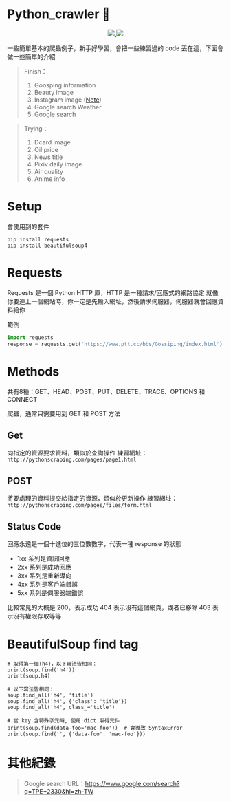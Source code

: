 # Python_crawler :bug:
<p align="center">
    <a href="">
        <img src="https://img.shields.io/badge/未完-間斷性更新-brightgreen">
    </a>
    <a href="">
        <img src="https://img.shields.io/badge/Python-3.8-9cf">
    </a>
</p>

一些簡單基本的爬蟲例子，新手好學習，會把一些練習過的 code 丟在這，下面會做一些簡單的介紹
    
> Finish：
> 1. Goosping information
> 2. Beauty image
> 3. Instagram image ([Note](https://hackmd.io/@RsJen3MIQR6hHHZ68uAsoA/HkExCi83L))
> 4. Google search Weather
> 5. Google search 
    
> Trying：
> 1. Dcard image
> 2. Oil price
> 3. News title
> 4. Pixiv daily image
> 5. Air quality
> 6. Anime info

# Setup
會使用到的套件
```
pip install requests
pip install beautifulsoup4
```

# Requests
Requests 是一個 Python HTTP 庫，HTTP 是一種請求/回應式的網路協定
就像你要連上一個網站時，你一定是先輸入網址，然後請求伺服器，伺服器就會回應資料給你

範例
```python
import requests
response = requests.get('https://www.ptt.cc/bbs/Gossiping/index.html')
```

# Methods
共有8種：GET、HEAD、POST、PUT、DELETE、TRACE、OPTIONS 和 CONNECT

爬蟲，通常只需要用到 GET 和 POST 方法

## Get
向指定的資源要求資料，類似於查詢操作
練習網址：```http://pythonscraping.com/pages/page1.html```

## POST
將要處理的資料提交給指定的資源，類似於更新操作
練習網址：```http://pythonscraping.com/pages/files/form.html```

## Status Code
回應永遠是一個十進位的三位數數字，代表一種 response 的狀態
- 1xx 系列是資訊回應
- 2xx 系列是成功回應
- 3xx 系列是重新導向
- 4xx 系列是客戶端錯誤
- 5xx 系列是伺服器端錯誤

比較常見的大概是 200，表示成功
404 表示沒有這個網頁，或者已移除
403 表示沒有權限存取等等

# BeautifulSoup find tag
```
# 取得第一個(h4)，以下寫法皆相同：
print(soup.find('h4'))
print(soup.h4)

# 以下寫法皆相同：
soup.find_all('h4', 'title')
soup.find_all('h4', {'class': 'title'})
soup.find_all('h4', class_='title')

# 當 key 含特殊字元時, 使用 dict 取得元件
print(soup.find(data-foo='mac-foo'))  # 會導致 SyntaxError
print(soup.find('', {'data-foo': 'mac-foo'}))
```

# 其他紀錄
> Google search URL：https://www.google.com/search?q=TPE+2330&hl=zh-TW